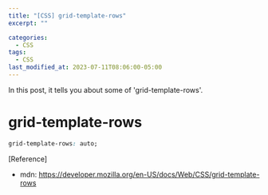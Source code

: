 ```yaml
---
title: "[CSS] grid-template-rows"
excerpt: ""

categories:
  - CSS
tags:
  - CSS
last_modified_at: 2023-07-11T08:06:00-05:00
---
```


In this post, it tells you about some of 'grid-template-rows'.

# grid-template-rows

```css
grid-template-rows: auto;
```

[Reference]

- mdn: <https://developer.mozilla.org/en-US/docs/Web/CSS/grid-template-rows>
